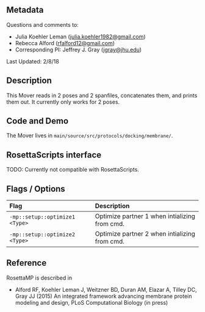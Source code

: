## Metadata

Questions and comments to:

- Julia Koehler Leman (julia.koehler1982@gmail.com)
- Rebecca Alford (rfalford12@gmail.com)
- Corresponding PI: Jeffrey J. Gray (jgray@jhu.edu)

Last Updated: 2/8/18

## Description

This Mover reads in 2 poses and 2 spanfiles, concatenates them, and prints them out. It currently only works for 2 poses.

## Code and Demo

The Mover lives in `main/source/src/protocols/docking/membrane/`.

## RosettaScripts interface

TODO: Currently not compatible with RosettaScripts. 

## Flags / Options

|**Flag**|**Description**|
|:-------|:--------------|
|`-mp::setup::optimize1 <Type>` | Optimize partner 1 when intializing from cmd. |
|`-mp::setup::optimize2 <Type>` | Optimize partner 2 when intializing from cmd. |

## Reference

RosettaMP is described in 

* Alford RF, Koehler Leman J, Weitzner BD, Duran AM, Elazar A, Tilley DC, Gray JJ (2015) An integrated framework advancing membrane protein modeling and design, PLoS Computational Biology (in press)
